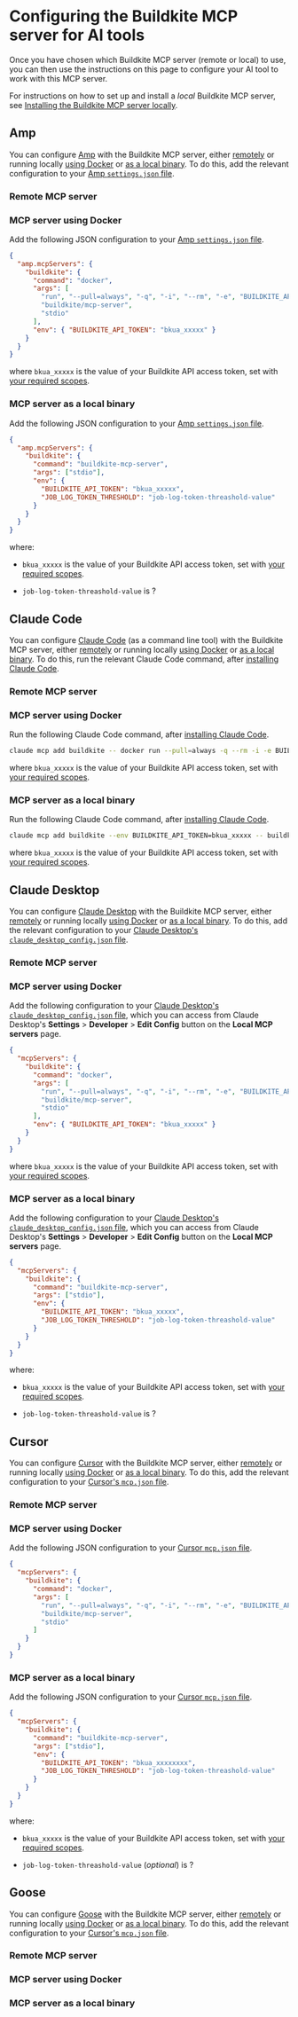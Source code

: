 # Configuring the Buildkite MCP server for AI tools

Once you have chosen which Buildkite MCP server (remote or local) to use, you can then use the instructions on this page to configure your AI tool to work with this MCP server.

For instructions on how to set up and install a _local_ Buildkite MCP server, see [Installing the Buildkite MCP server locally](/docs/apis/mcp-server/installing-locally).

## Amp

You can configure [Amp](https://ampcode.com/) with the Buildkite MCP server, either [remotely](#amp-remote-mcp-server) or running locally [using Docker](#amp-mcp-server-using-docker) or [as a local binary](#amp-mcp-server-as-a-local-binary). To do this, add the relevant configuration to your [Amp `settings.json` file](https://ampcode.com/manual#configuration).

### Remote MCP server

### MCP server using Docker

Add the following JSON configuration to your [Amp `settings.json` file](https://ampcode.com/manual#configuration).

```json
{
  "amp.mcpServers": {
    "buildkite": {
      "command": "docker",
      "args": [
        "run", "--pull=always", "-q", "-i", "--rm", "-e", "BUILDKITE_API_TOKEN",
        "buildkite/mcp-server",
        "stdio"
      ],
      "env": { "BUILDKITE_API_TOKEN": "bkua_xxxxx" }
    }
  }
}
```

where `bkua_xxxxx` is the value of your Buildkite API access token, set with [your required scopes](/docs/apis/mcp-server/installing-locally#configure-api-access-token-with-required-scopes).

### MCP server as a local binary

Add the following JSON configuration to your [Amp `settings.json` file](https://ampcode.com/manual#configuration).

```json
{
  "amp.mcpServers": {
    "buildkite": {
      "command": "buildkite-mcp-server",
      "args": ["stdio"],
      "env": { 
        "BUILDKITE_API_TOKEN": "bkua_xxxxx", 
        "JOB_LOG_TOKEN_THRESHOLD": "job-log-token-threashold-value" 
      }
    }
  }
}
```

where:

- `bkua_xxxxx` is the value of your Buildkite API access token, set with [your required scopes](/docs/apis/mcp-server/installing-locally#configure-api-access-token-with-required-scopes).

- `job-log-token-threashold-value` is ?

## Claude Code

You can configure [Claude Code](https://www.anthropic.com/claude-code) (as a command line tool) with the Buildkite MCP server, either [remotely](#claude-code-remote-mcp-server) or running locally [using Docker](#claude-code-mcp-server-using-docker) or [as a local binary](#claude-code-mcp-server-as-a-local-binary). To do this, run the relevant Claude Code command, after [installing Claude Code](https://docs.anthropic.com/en/docs/claude-code/overview).

### Remote MCP server



### MCP server using Docker

Run the following Claude Code command, after [installing Claude Code](https://docs.anthropic.com/en/docs/claude-code/overview).

```bash
claude mcp add buildkite -- docker run --pull=always -q --rm -i -e BUILDKITE_API_TOKEN=bkua_xxxxx buildkite/mcp-server stdio
```

where `bkua_xxxxx` is the value of your Buildkite API access token, set with [your required scopes](/docs/apis/mcp-server/installing-locally#configure-api-access-token-with-required-scopes).

### MCP server as a local binary

Run the following Claude Code command, after [installing Claude Code](https://docs.anthropic.com/en/docs/claude-code/overview).

```bash
claude mcp add buildkite --env BUILDKITE_API_TOKEN=bkua_xxxxx -- buildkite-mcp-server stdio
```

where `bkua_xxxxx` is the value of your Buildkite API access token, set with [your required scopes](/docs/apis/mcp-server/installing-locally#configure-api-access-token-with-required-scopes).

## Claude Desktop

You can configure [Claude Desktop](https://claude.ai/download) with the Buildkite MCP server, either [remotely](#claude-desktop-remote-mcp-server) or running locally [using Docker](#claude-desktop-mcp-server-using-docker) or [as a local binary](#claude-desktop-mcp-server-as-a-local-binary). To do this, add the relevant configuration to your [Claude Desktop's `claude_desktop_config.json` file](https://modelcontextprotocol.io/quickstart/server#testing-your-server-with-claude-for-desktop).

### Remote MCP server

### MCP server using Docker

Add the following configuration to your [Claude Desktop's `claude_desktop_config.json` file](https://modelcontextprotocol.io/quickstart/server#testing-your-server-with-claude-for-desktop), which you can access from Claude Desktop's **Settings** > **Developer** > **Edit Config** button on the **Local MCP servers** page.

```json
{
  "mcpServers": {
    "buildkite": {
      "command": "docker",
      "args": [
        "run", "--pull=always", "-q", "-i", "--rm", "-e", "BUILDKITE_API_TOKEN",
        "buildkite/mcp-server",
        "stdio"
      ],
      "env": { "BUILDKITE_API_TOKEN": "bkua_xxxxx" }
    }
  }
}
```

where `bkua_xxxxx` is the value of your Buildkite API access token, set with [your required scopes](/docs/apis/mcp-server/installing-locally#configure-api-access-token-with-required-scopes).

### MCP server as a local binary

Add the following configuration to your [Claude Desktop's `claude_desktop_config.json` file](https://modelcontextprotocol.io/quickstart/server#testing-your-server-with-claude-for-desktop), which you can access from Claude Desktop's **Settings** > **Developer** > **Edit Config** button on the **Local MCP servers** page.

```json
{
  "mcpServers": {
    "buildkite": {
      "command": "buildkite-mcp-server",
      "args": ["stdio"],
      "env": {
        "BUILDKITE_API_TOKEN": "bkua_xxxxx",
        "JOB_LOG_TOKEN_THRESHOLD": "job-log-token-threashold-value"
      }
    }
  }
}
```

where:

- `bkua_xxxxx` is the value of your Buildkite API access token, set with [your required scopes](/docs/apis/mcp-server/installing-locally#configure-api-access-token-with-required-scopes).

- `job-log-token-threashold-value` is ?

## Cursor

You can configure [Cursor](https://cursor.com/) with the Buildkite MCP server, either [remotely](#cursor-remote-mcp-server) or running locally [using Docker](#cursor-mcp-server-using-docker) or [as a local binary](#cursor-mcp-server-as-a-local-binary). To do this, add the relevant configuration to your [Cursor's `mcp.json` file](https://docs.cursor.com/en/context/mcp#using-mcp-json).

### Remote MCP server

### MCP server using Docker

Add the following JSON configuration to your [Cursor `mcp.json` file](https://docs.cursor.com/en/context/mcp#using-mcp-json).

```json
{
  "mcpServers": {
    "buildkite": {
      "command": "docker",
      "args": [
        "run", "--pull=always", "-q", "-i", "--rm", "-e", "BUILDKITE_API_TOKEN",
        "buildkite/mcp-server",
        "stdio"
      ]
    }
  }
}
```

### MCP server as a local binary

Add the following JSON configuration to your [Cursor `mcp.json` file](https://docs.cursor.com/en/context/mcp#using-mcp-json).

```json
{
  "mcpServers": {
    "buildkite": {
      "command": "buildkite-mcp-server",
      "args": ["stdio"],
      "env": {
        "BUILDKITE_API_TOKEN": "bkua_xxxxxxxx",
        "JOB_LOG_TOKEN_THRESHOLD": "job-log-token-threashold-value"
      }
    }
  }
}
```

where:

- `bkua_xxxxx` is the value of your Buildkite API access token, set with [your required scopes](/docs/apis/mcp-server/installing-locally#configure-api-access-token-with-required-scopes).

- `job-log-token-threashold-value` (_optional_) is ?

## Goose

You can configure [Goose](https://block.github.io/goose/) with the Buildkite MCP server, either [remotely](#goose-remote-mcp-server) or running locally [using Docker](#goose-mcp-server-using-docker) or [as a local binary](#goose-mcp-server-as-a-local-binary). To do this, add the relevant configuration to your [Cursor's `mcp.json` file](https://docs.cursor.com/en/context/mcp#using-mcp-json).

### Remote MCP server


### MCP server using Docker



### MCP server as a local binary


